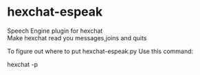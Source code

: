 # hexchat-espeak
Speech Engine plugin for hexchat<br>
Make hexchat read you messages,joins and quits<br>
<p>
To figure out where to put hexchat-espeak.py
Use this command:</p>
hexchat -p
